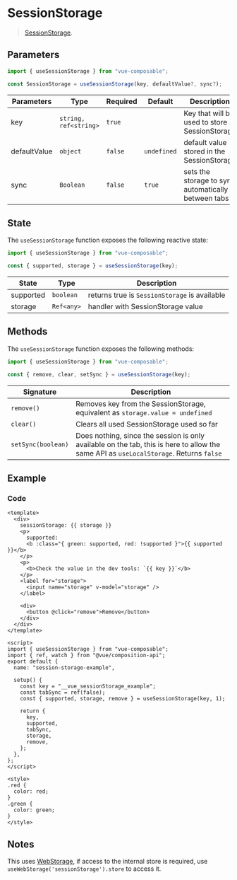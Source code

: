 # SessionStorage

> [SessionStorage](https://developer.mozilla.org/en-US/docs/Web/API/Window/sessionStorage).

## Parameters

```js
import { useSessionStorage } from "vue-composable";

const SessionStorage = useSessionStorage(key, defaultValue?, sync?);
```

| Parameters   | Type                  | Required | Default     | Description                                         |
| ------------ | --------------------- | -------- | ----------- | --------------------------------------------------- |
| key          | `string, ref<string>` | `true`   |             | Key that will be used to store in SessionStorage    |
| defaultValue | `object`              | `false`  | `undefined` | default value stored in the SessionStorage          |
| sync         | `Boolean`             | `false`  | `true`      | sets the storage to sync automatically between tabs |

## State

The `useSessionStorage` function exposes the following reactive state:

```js
import { useSessionStorage } from "vue-composable";

const { supported, storage } = useSessionStorage(key);
```

| State     | Type       | Description                                   |
| --------- | ---------- | --------------------------------------------- |
| supported | `boolean`  | returns true is `SessionStorage` is available |
| storage   | `Ref<any>` | handler with SessionStorage value             |

## Methods

The `useSessionStorage` function exposes the following methods:

```js
import { useSessionStorage } from "vue-composable";

const { remove, clear, setSync } = useSessionStorage(key);
```

| Signature          | Description                                                                                                                            |
| ------------------ | -------------------------------------------------------------------------------------------------------------------------------------- |
| `remove()`         | Removes key from the SessionStorage, equivalent as `storage.value = undefined`                                                         |
| `clear()`          | Clears all used SessionStorage used so far                                                                                             |
| `setSync(boolean)` | Does nothing, since the session is only available on the tab, this is here to allow the same API as `useLocalStorage`. Returns `false` |

## Example

<Session-storage-example/>

### Code

```vue
<template>
  <div>
    sessionStorage: {{ storage }}
    <p>
      supported:
      <b :class="{ green: supported, red: !supported }">{{ supported }}</b>
    </p>
    <p>
      <b>Check the value in the dev tools: `{{ key }}`</b>
    </p>
    <label for="storage">
      <input name="storage" v-model="storage" />
    </label>

    <div>
      <button @click="remove">Remove</button>
    </div>
  </div>
</template>

<script>
import { useSessionStorage } from "vue-composable";
import { ref, watch } from "@vue/composition-api";
export default {
  name: "session-storage-example",

  setup() {
    const key = "__vue_sessionStorage_example";
    const tabSync = ref(false);
    const { supported, storage, remove } = useSessionStorage(key, 1);

    return {
      key,
      supported,
      tabSync,
      storage,
      remove,
    };
  },
};
</script>

<style>
.red {
  color: red;
}
.green {
  color: green;
}
</style>
```

## Notes

This uses [WebStorage](./webStorage.md), if access to the internal store is required, use `useWebStorage('sessionStorage').store` to access it.
